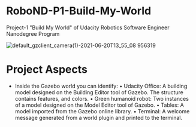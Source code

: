 # RoboND-P1-Build-My-World
Project-1 "Build My World" of Udacity Robotics Software Engineer Nanodegree Program

![default_gzclient_camera(1)-2021-06-20T13_55_08 956319](https://user-images.githubusercontent.com/47191401/122677275-f698fc00-d1e1-11eb-85a3-45a5e442758e.jpg)

# Project Aspects
- Inside the Gazebo world you can identify:
 • Udacity Office: A building model designed on the Building Editor tool of Gazebo. The structure contains features, and colors.
 • Green humanoid robot: Two instances of a model designed on the Model Editor tool of Gazebo.
 • Tables: A model imported from the Gazebo online library.
 • Terminal: A welcome message generated from a world plugin and printed to the terminal.
